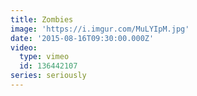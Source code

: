 ```yaml
---
title: Zombies
image: 'https://i.imgur.com/MuLYIpM.jpg'
date: '2015-08-16T09:30:00.000Z'
video:
  type: vimeo
  id: 136442107
series: seriously
---
```


